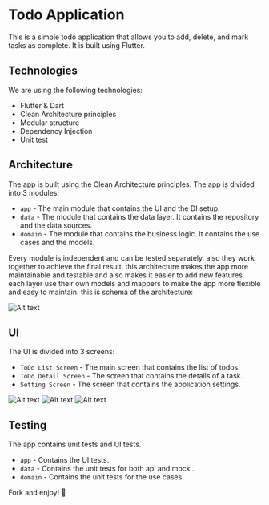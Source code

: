 # Todo Application

This is a simple todo application that allows you to add, delete, and mark tasks as complete. It is built using Flutter.

## Technologies

We are using the following technologies:

- Flutter & Dart
- Clean Architecture principles
- Modular structure
- Dependency Injection
- Unit test

## Architecture

The app is built using the Clean Architecture principles. The app is divided into 3 modules:
* `app` - The main module that contains the UI and the DI setup.
* `data` - The module that contains the data layer. It contains the repository and the data sources.
* `domain` - The module that contains the business logic. It contains the use cases and the models.

Every module is independent and can be tested separately. also they work together to achieve the final result.
this architecture makes the app more maintainable and testable and also makes it easier to add new features.
each layer use their own models and mappers to make the app more flexible and easy to maintain.
this is schema of the architecture:

![Alt text](./resource/architecture.png?raw=true "Architecture")

## UI
The UI is divided into 3 screens:
* `ToDo List Screen` - The main screen that contains the list of todos.
* `ToDo Detail Screen` - The screen that contains the details of a task.
* `Setting Screen` - The screen that contains the application settings.

![Alt text](./resource/main_screen.png?raw=true "ToDo List Screen")
![Alt text](./resource/detail_screen.png?raw=true "ToDo Detail Screen")
![Alt text](./resource/setting_screen.png?raw=true "Setting Screen")


## Testing
The app contains unit tests and UI tests.
* `app` - Contains the UI tests.
* `data` - Contains the unit tests for both api and mock .
* `domain` - Contains the unit tests for the use cases.

Fork and enjoy! 🚀